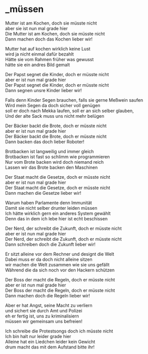 # _müssen

Mutter ist am Kochen, doch sie müsste nicht  
aber sie ist nun mal grade hier  
Die Mutter ist am Kochen, doch sie müsste nicht  
Dann machen doch das Kochen lieber wir!

Mutter hat auf kochen wirklich keine Lust  
wird ja nicht einmal dafür bezahlt  
Hätte sie vom Rahmen früher was gewusst  
hätte sie ein andres Bild gemalt

Der Papst segnet die Kinder, doch er müsste nicht  
aber er ist nun mal grade hier  
Der Papst segnet die Kinder, doch er müsste nicht  
Dann segnen unsre Kinder lieber wir!  

Falls denn Kinder Segen brauchen, falls sie gerne Meßwein saufen  
Wird mein Segen da doch sicher voll genügen  
soll er doch nach Mekka laufen, soll er an sich selber glauben,  
Und der alte Sack muss uns nicht mehr belügen

Der Bäcker backt die Brote, doch er müsste nicht  
aber er ist nun mal grade hier  
Der Bäcker backt die Brote, doch er müsste nicht  
Dann backen das doch lieber Roboter!

Brotbacken ist langweilig und immer gleich  
Brotbacken ist fast so schlimm wie programmieren  
Nur vom Brote backen wird doch niemand reich  
Lassen wir das Brote backen den Maschinen

Der Staat macht die Gesetze, doch er müsste nicht  
aber er ist nun mal grade hier  
Der Staat macht die Gesetze, doch er müsste nicht  
Dann machen die Gesetze lieber wir!

Warum haben Parlamente denn Immunität  
Damit sie nicht selber drunter leiden müssen  
Ich hätte wirklich gern ein anderes System gewählt  
Denn das in dem ich lebe hier ist echt beschissen

Der Nerd, der schreibt die Zukunft, doch er müsste nicht  
aber er ist nun mal grade hier  
Der Nerd, der schreibt die Zukunft, doch er müsste nicht  
Dann schreiben doch die Zukunft lieber wir!

Er sitzt alleine vor dem Rechner und designt die Welt  
Dabei muss er da doch nicht alleine sitzen  
wir machen die Welt zusammen wie sie uns gefällt  
Während die da sich noch vor den Hackern schützen

Der Boss der macht die Regeln, doch er müsste nicht  
aber er ist nun mal grade hier  
Der Boss der macht die Regeln, doch er müsste nicht  
Dann machen doch die Regeln lieber wir!

Aber er hat Angst, seine Macht zu verliern  
und sichert sie durch Amt und Polizei  
eh er fertig ist, uns zu kriminalisiern  
müssen wir gemeinsam uns befreien!

Ich schreibe die Protestsongs doch ich müsste nicht  
Ich bin halt nur leider grade hier  
Alleine hat ein Liedchen leider kein Gewicht  
drum macht das mit dem Aufstand bitte ihr!

